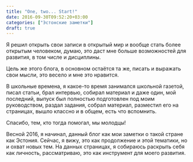```yaml
---
title: "One, two... Start!"
date: 2016-09-30T09:52:20+03:00
categories: ["Эстонские заметки"]
draft: true
---
```

Я решил открыть свои записи в открытый мир и вообще стать более открытым человеком, думаю, это даст мне больше возможностей для развития, в том числе и дисциплины.

<!--more-->

Цель же этого блога, в основном остаётся та же, писать и выражать свои мысли, это весело и мне это нравится. 

В школьные времена, я какое-то время занимался школьной газетой, писал статьи, брал интервью, собирал материал и даже один, мой последний, выпуск был полностью подготовлен под моим руководством, раздал задания, собрал материал, разместил его на страницах, 
вышло классно и в общем, есть что вспомнить. 

Спасибо, тем, кто тогда помогал, мы молодцы!

Весной 2016, я начинал, данный блог как мои заметки о такой стране как Эстония. Сейчас, я вижу, это как продолжение и этой тематики, но и охват новых тем. На данных страницах, я собираюсь раскрыть себя как личность, рассматриваю, это как инструмент для моего развития.
